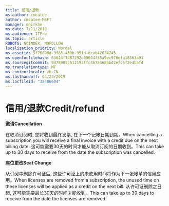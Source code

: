 ```yaml
---
title: 信用/退款
ms.author: cmcatee
author: cmcatee-MSFT
manager: mnirkhe
ms.date: 7/11/2018
ms.audience: ITPro
ms.topic: article
ROBOTS: NOINDEX, NOFOLLOW
localization_priority: Normal
ms.assetid: 5f76890d-3f85-430b-95fd-dcab42624745
ms.openlocfilehash: 63624f7487292d09034f55a9ec976efa18363a91
ms.sourcegitcommit: 9d78905c512192ffc4675468abd2efc5f2e4baf4
ms.translationtype: MT
ms.contentlocale: zh-CN
ms.lasthandoff: 04/23/2019
ms.locfileid: "32406604"
---
```

# <a name="creditrefund"></a><span data-ttu-id="53c22-102">信用/退款</span><span class="sxs-lookup"><span data-stu-id="53c22-102">Credit/refund</span></span>

 <span data-ttu-id="53c22-103">**邀请**</span><span class="sxs-lookup"><span data-stu-id="53c22-103">**Cancellation**</span></span>
  
<span data-ttu-id="53c22-104">在取消订阅时, 您将收到最终发票, 在下一个记帐日期到期。</span><span class="sxs-lookup"><span data-stu-id="53c22-104">When cancelling a subscription you will receive a final invoice with a credit due on the next billing date.</span></span> <span data-ttu-id="53c22-105">这可能需要30天的时间才能从取消订阅的日期收到。</span><span class="sxs-lookup"><span data-stu-id="53c22-105">This can take up to 30 days to receive from the date the subscription was cancelled.</span></span>
  
 <span data-ttu-id="53c22-106">**座位更改**</span><span class="sxs-lookup"><span data-stu-id="53c22-106">**Seat Change**</span></span>
  
<span data-ttu-id="53c22-107">从订阅中删除许可证后, 这些许可证上的未使用时间将作为下一张帐单的信用应用。</span><span class="sxs-lookup"><span data-stu-id="53c22-107">When licenses are removed from a subscription, the unused time on these licenses will be applied as a credit on the next bill.</span></span> <span data-ttu-id="53c22-108">从许可证删除之日起, 这可能需要最长30天的时间才能收到。</span><span class="sxs-lookup"><span data-stu-id="53c22-108">This can take up to 30 days to receive from the date the licenses are removed.</span></span>
  

